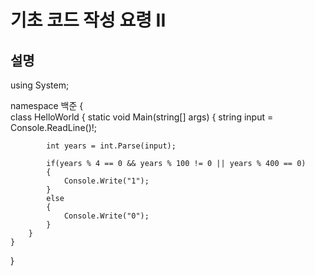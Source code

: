 # 기초 코드 작성 요령 II

## 설명

using System;

namespace 백준
{    
    class HelloWorld {
        static void Main(string[] args) {
            string input = Console.ReadLine()!;
            
            int years = int.Parse(input);

            if(years % 4 == 0 && years % 100 != 0 || years % 400 == 0)
            {
                Console.Write("1");
            }
            else
            {
                Console.Write("0");
            }
        }
    }
}

